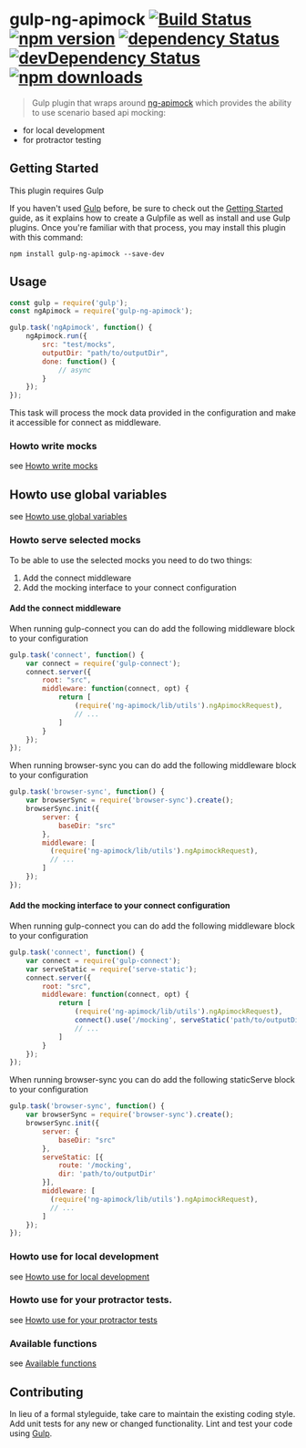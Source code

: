 # gulp-ng-apimock [![Build Status](https://travis-ci.org/mdasberg/gulp-ng-apimock.svg?branch=master)](https://travis-ci.org/mdasberg/gulp-ng-apimock) [![npm version](https://img.shields.io/node/v/gulp-ng-apimock.svg)](https://github.com/mdasberg/gulp-ng-apimock) [![dependency Status](https://img.shields.io/david/mdasberg/gulp-ng-apimock.svg)](https://david-dm.org/mdasberg/gulp-ng-apimock) [![devDependency Status](https://img.shields.io/david/dev/mdasberg/gulp-ng-apimock.svg)](https://david-dm.org/mdasberg/ggulp-ng-apimock#info=devDependencies) [![npm downloads](https://img.shields.io/npm/dm/gulp-ng-apimock.svg?style=flat-square)](https://www.npmjs.com/package/gulp-ng-apimock)

> Gulp plugin that wraps around [ng-apimock](https://github.com/mdasberg/ng-apimock) which provides the ability to use scenario based api mocking:
 - for local development 
 - for protractor testing
 
## Getting Started
This plugin requires Gulp

If you haven't used [Gulp](http://gulpjs.com/) before, be sure to check out the [Getting Started](https://github.com/gulpjs/gulp/blob/master/docs/getting-started.md) guide, as it explains how to create a Gulpfile as well as install and use Gulp plugins. Once you're familiar with that process, you may install this plugin with this command:

```shell
npm install gulp-ng-apimock --save-dev

```

## Usage

```js
const gulp = require('gulp');
const ngApimock = require('gulp-ng-apimock');

gulp.task('ngApimock', function() {
    ngApimock.run({
        src: "test/mocks",
        outputDir: "path/to/outputDir",
        done: function() {
            // async
        }
    });
});

```

This task will process the mock data provided in the configuration and make it accessible for connect as middleware.

### Howto write mocks
see [Howto write mocks]( https://github.com/mdasberg/ng-apimock#howto-write-mocks)

## Howto use global variables
see [Howto use global variables](https://github.com/mdasberg/ng-apimock#howto-use-global-variables)

### Howto serve selected mocks
To be able to use the selected mocks you need to do two things:

1. Add the connect middleware
2. Add the mocking interface to your connect configuration

#### Add the connect middleware
When running gulp-connect you can do add the following middleware block to your configuration

```js
gulp.task('connect', function() {
    var connect = require('gulp-connect');
    connect.server({
        root: "src",
        middleware: function(connect, opt) {
            return [
                (require('ng-apimock/lib/utils').ngApimockRequest),
                // ...
            ]
        }
    });
});
```

When running browser-sync you can do add the following middleware block to your configuration

```js
gulp.task('browser-sync', function() {
    var browserSync = require('browser-sync').create();
    browserSync.init({
        server: {
            baseDir: "src"
        },
        middleware: [
          (require('ng-apimock/lib/utils').ngApimockRequest),
          // ...
        ]
    });
});
```


#### Add the mocking interface to your connect configuration
When running gulp-connect you can do add the following middleware block to your configuration

```js
gulp.task('connect', function() {
    var connect = require('gulp-connect');
    var serveStatic = require('serve-static');
    connect.server({
        root: "src",
        middleware: function(connect, opt) {
            return [
                (require('ng-apimock/lib/utils').ngApimockRequest),
                connect().use('/mocking', serveStatic('path/to/outputDir'))
                // ...
            ]
        }
    });
});
```

When running browser-sync you can do add the following staticServe block to your configuration

```js
gulp.task('browser-sync', function() {
    var browserSync = require('browser-sync').create();
    browserSync.init({
        server: {
            baseDir: "src"
        },
        serveStatic: [{
            route: '/mocking',
            dir: 'path/to/outputDir'
        }],
        middleware: [
          (require('ng-apimock/lib/utils').ngApimockRequest),
          // ...
        ]
    });
});
```

### Howto use for local development
see [Howto use for local development](https://github.com/mdasberg/ng-apimock#howto-use-for-local-development)

### Howto use for your protractor tests.
see [Howto use for your protractor tests](https://github.com/mdasberg/ng-apimock#howto-use-for-your-protractor-tests)

### Available functions
see [Available functions](https://github.com/mdasberg/ng-apimock#available-functions)

## Contributing
In lieu of a formal styleguide, take care to maintain the existing coding style. Add unit tests for any new or changed functionality. Lint and test your code using [Gulp](http://gulpjs.com/).


